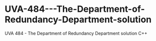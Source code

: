 # UVA-484---The-Department-of-Redundancy-Department-solution
UVA 484 - The Department of Redundancy Department solution C++
